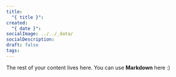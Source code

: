 ```yaml
---
title:
  "{ title }":
created:
  "{ date }":
socialImage: ../../_data/
socialDescription:
draft: false
tags:
---
```

 
The rest of your content lives here. You can use **Markdown** here :)
